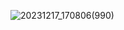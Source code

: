 ![20231217_170806(990)](https://github.com/PaulaSuyaneDEV/LoginPage_IA/assets/139080295/78cb8bb0-b121-48d0-834d-c322f31abf11)
